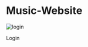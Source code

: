 # Music-Website
![login](https://github.com/user-attachments/assets/65da7062-d8c9-4e9a-8d82-41eb907cba2e)

Login 
